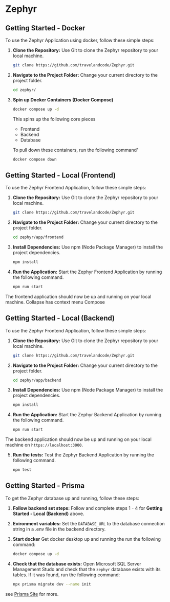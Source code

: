 # Zephyr
 
## Getting Started - Docker

To use the Zephyr Application using docker, follow these simple steps:

1. **Clone the Repository:** Use Git to clone the Zephyr repository to your local machine.
 
    ```bash
    git clone https://github.com/travelandcode/Zephyr.git
    ```
 
2. **Navigate to the Project Folder:** Change your current directory to the project folder.
 
    ```bash
    cd zephyr/
    ```

3. **Spin up Docker Containers (Docker Compose)**

    ```bash
    docker compose up -d
    ```
    This spins up the following core pieces
    - Frontend
    - Backend
    - Database

    To pull down these containers, run the following command'
    ```bash
    docker compose down
    ```

## Getting Started - Local (Frontend)

To use the Zephyr Frontend Application, follow these simple steps:

1. **Clone the Repository:** Use Git to clone the Zephyr repository to your local machine.

    ```bash
    git clone https://github.com/travelandcode/Zephyr.git
    ```

2. **Navigate to the Project Folder:** Change your current directory to the project folder.

    ```bash
    cd zephyr/app/frontend
    ```

3. **Install Dependencies:** Use npm (Node Package Manager) to install the project dependencies.

    ```bash
    npm install
    ```

4. **Run the Application:** Start the Zephyr Frontend Application by running the following command.

    ```bash
    npm run start
    ```

The frontend application should now be up and running on your local machine.
Collapse
has context menu
Compose

## Getting Started - Local (Backend)

To use the Zephyr Frontend Application, follow these simple steps:

1. **Clone the Repository:** Use Git to clone the Zephyr repository to your local machine.

    ```bash
    git clone https://github.com/travelandcode/Zephyr.git
    ```

2. **Navigate to the Project Folder:** Change your current directory to the project folder.

    ```bash
    cd zephyr/app/backend
    ```

3. **Install Dependencies:** Use npm (Node Package Manager) to install the project dependencies.

    ```bash
    npm install
    ```

4. **Run the Application:** Start the Zephyr Backend Application by running the following command.

    ```bash
    npm run start
    ```

The backend application should now be up and running on your local machine on `https://localhost:3000`.

5. **Run the tests:** Test the Zephyr Backend Application by running the following command.

    ```bash
    npm test
    ```


## Getting Started - Prisma 
To get the Zephyr database up and running, follow these steps:
 
 
1. **Follow backend set steps:** Follow and complete steps 1 - 4 for **Getting Started - Local (Backend)** above.
 
2. **Evironment variables:** Set the `DATABASE_URL` to the database connection string in a .env file in the backend directory.
 
3. **Start docker** Get docker desktop up and running the run the following command:
 
    ```bash
    docker compose up -d
    ```
 
4. **Check that the database exists:** Open Microsoft SQL Server Management Studo and check that the `zephyr` database exists with its tables. If it was found, run the following command:

    ```bash
    npx prisma migrate dev --name init
    ```
see [Prisma Site](https://www.prisma.io/docs/getting-started/quickstart) for more.

